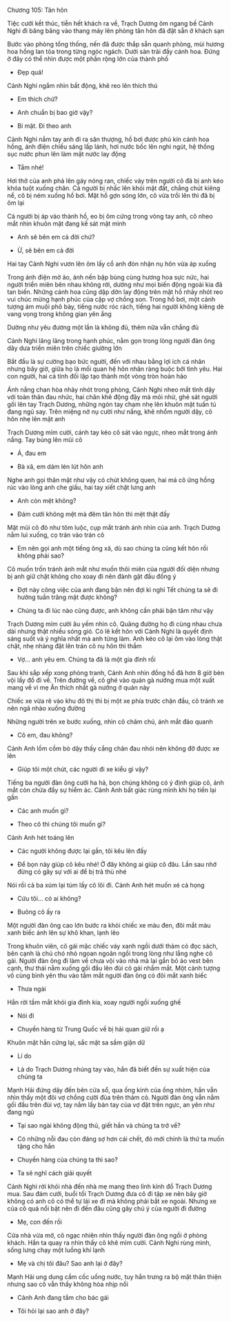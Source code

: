 




Chương 105: Tân hôn

Tiệc cưới kết thúc, tiễn hết khách ra về, Trạch Dương ôm ngang bế Cảnh Nghi đi băng băng vào thang máy lên phòng tân hôn đã đặt sẵn ở khách sạn

Bước vào phòng tổng thống, nến đã được thắp sẵn quanh phòng, mùi hương hoa hồng lan tỏa trong từng ngóc ngách. Dưới sàn trải đầy cánh hoa. Đứng ở đây có thể nhìn được một phần rộng lớn của thành phố

- Đẹp quá!

Cảnh Nghi ngắm nhìn bất động, khẽ reo lên thích thú

- Em thích chứ?

- Anh chuẩn bị bao giờ vậy?

- Bí mật. Đi theo anh

Cảnh Nghi nắm tay anh đi ra sân thượng, hồ bơi được phủ kín cánh hoa hồng, ánh điện chiếu sáng lấp lánh, hơi nước bốc lên nghi ngút, hệ thống sục nước phun lên làm mặt nước lay động

- Tắm nhé!

Hơi thở của anh phả lên gáy nóng ran, chiếc váy trên người cô đã bị anh kéo khóa tuột xuống chân. Cả người bị nhấc lên khỏi mặt đất, chẳng chút kiêng nể, cô bị ném xuống hồ bơi. Mặt hồ gợn sóng lớn, cô vừa trồi lên thì đã bị ôm lại

Cả người bị áp vào thành hồ, eo bị ôm cứng trong vòng tay anh, cô nheo mắt nhìn khuôn mặt đang kề sát mặt mình

- Anh sẽ bên em cả đời chứ?

- Ừ, sẽ bên em cả đời

Hai tay Cảnh Nghi vươn lên ôm lấy cổ anh đón nhận nụ hôn vừa áp xuống

Trong ánh điện mờ ảo, ánh nến bập bùng cùng hương hoa sực nức, hai người triền miên bên nhau không rời, dường như mọi biến động ngoài kia đã tan biến. Những cánh hoa cũng dập dờn lay động trên mặt hồ nhảy nhót reo vui chúc mừng hạnh phúc của cặp vợ chồng son. Trong hồ bơi, một cảnh tượng ám muội phô bày, tiếng nước róc rách, tiếng hai người không kiêng dè vang vọng trong không gian yên ắng

Dường như yêu đương một lần là không đủ, thêm nữa vẫn chẳng đủ

Cảnh Nghi lâng lâng trong hạnh phúc, nằm gọn trong lòng người đàn ông dây dưa triền miên trên chiếc giường lớn

Bắt đầu là sự cường bạo bức người, đến với nhau bằng lợi ích cá nhân nhưng bây giờ, giữa họ là mối quan hệ hôn nhân ràng buộc bởi tình yêu. Hai con người, hai cá tính đối lập tạo thành một vòng tròn hoàn hảo

Ánh nắng chan hòa nhảy nhót trong phòng, Cảnh Nghi nheo mắt tỉnh dậy với toàn thân đau nhức, hai chân khẽ động đậy mà mỏi nhừ, ghé sát người gối lên tay Trạch Dương, những ngón tay chạm nhẹ lên khuôn mặt tuấn tú đang ngủ say. Trên miệng nở nụ cười như nắng, khẽ nhổm người dậy, cô hôn nhẹ lên mặt anh

Trạch Dương mỉm cười, cánh tay kéo cô sát vào ngực, nheo mắt trong ánh nắng. Tay búng lên mũi cô

- Á, đau em

- Bà xã, em dám lén lút hôn anh

Nghe anh gọi thân mật như vậy có chút không quen, hai má cô ửng hồng rúc vào lòng anh che giấu, hai tay xiết chặt lưng anh

- Anh còn mệt không?

- Đám cưới không mệt mà đêm tân hôn thì mệt thật đấy

Mặt mũi cô đỏ như tôm luộc, cụp mắt tránh ánh nhìn của anh. Trạch Dương nằm lui xuống, cọ trán vào trán cô

- Em nên gọi anh một tiếng ông xã, dù sao chúng ta cũng kết hôn rồi không phải sao?

Cô muốn trốn tránh ánh mắt như muốn thôi miên của người đối diện nhưng bị anh giữ chặt không cho xoay đi nên đành gật đầu đồng ý

- Đợt này công việc của anh đang bận nên đợi kì nghỉ Tết chúng ta sẽ đi hưởng tuần trăng mật được không?

- Chúng ta đi lúc nào cũng được, anh không cần phải bận tâm như vậy

Trạch Dương mỉm cười âu yếm nhìn cô. Quãng đường họ đi cùng nhau chưa dài nhưng thật nhiều sóng gió. Có lẽ kết hôn với Cảnh Nghi là quyết định sáng suốt và ý nghĩa nhất mà anh từng làm. Anh kéo cô lại ôm vào lòng thật chặt, nhẹ nhàng đặt lên trán cô nụ hôn thì thầm

- Vợ... anh yêu em. Chúng ta đã là một gia đình rồi



Sau khi sắp xếp xong phòng tranh, Cảnh Anh nhìn đồng hồ đã hơn 8 giờ bèn vội lấy đồ đi về. Trên đường về, cô ghé vào quán gà nướng mua một xuất mang về vì mẹ Ân thích nhất gà nướng ở quán này

Chiếc xe vừa rẽ vào khu đô thị thì bị một xe phía trước chặn đầu, cô tránh xe nên ngã nhào xuống đường

Những người trên xe bước xuống, nhìn cô chăm chú, ánh mắt đảo quanh

- Cô em, đau không?

Cảnh Anh lồm cồm bò dậy thấy cẳng chân đau nhói nên không đỡ được xe lên

- Giúp tôi một chút, các người đi xe kiểu gì vậy?

Tiếng ba người đàn ông cười ha hả, bọn chúng không có ý định giúp cô, ánh mắt còn chứa đầy sự hiểm ác. Cảnh Anh bất giác rùng mình khi họ tiến lại gần

- Các anh muốn gì?

- Theo cô thì chúng tôi muốn gì?

Cảnh Anh hét toáng lên

- Các người không được lại gần, tôi kêu lên đấy

- Để bọn này giúp cô kêu nhé! Ở đây không ai giúp cô đâu. Lần sau nhớ đừng có gây sự với ai để bị trả thù nhé

Nói rồi cả ba xúm lại túm lấy cô lôi đi. Cảnh Anh hét muốn xé cả họng

- Cứu tôi... có ai không?

- Buông cô ấy ra

Một người đàn ông cao lớn bước ra khỏi chiếc xe màu đen, đôi mắt màu xanh biếc ánh lên sự khô khan, lạnh lẽo



Trong khuôn viên, cô gái mặc chiếc váy xanh ngồi dưới thảm cỏ đọc sách, bên cạnh là chú chó nhỏ ngoan ngoãn ngồi trong lòng như lắng nghe cô gái. Người đàn ông đi làm về chưa vội vào nhà mà lại gần bỏ áo vest bên cạnh, thư thái nằm xuống gối đầu lên đùi cô gái nhắm mắt. Một cảnh tượng vô cùng bình yên thu vào tầm mắt người đàn ông có đôi mắt xanh biếc

- Thưa ngài

Hắn rời tầm mắt khỏi gia đình kia, xoay người ngồi xuống ghế

- Nói đi

- Chuyến hàng từ Trung Quốc về bị hải quan giữ rồi ạ

Khuôn mặt hắn cứng lại, sắc mặt sa sầm giận dữ

- Lí do

- Là do Trạch Dương nhúng tay vào, hắn đã biết đến sự xuất hiện của chúng ta

Mạnh Hải đứng dậy đến bên cửa sổ, qua ống kính của ống nhòm, hắn vẫn nhìn thấy một đôi vợ chồng cười đùa trên thảm cỏ. Người đàn ông vẫn nằm gối đầu trên đùi vợ, tay nắm lấy bàn tay của vợ đặt trên ngực, an yên như đang ngủ

- Tại sao ngài không động thủ, giết hắn và chúng ta trở về?

- Có những nỗi đau còn đáng sợ hơn cái chết, đó mới chính là thứ ta muốn tặng cho hắn

- Chuyến hàng của chúng ta thì sao?

- Ta sẽ nghĩ cách giải quyết



Cảnh Nghi rời khỏi nhà đến nhà mẹ mang theo lỉnh kỉnh đồ Trạch Dương mua. Sau đám cưới, buổi tối Trạch Dương đưa cô đi tập xe nên bây giờ không có anh cô có thể tự lái xe đi mà không phải bắt xe ngoài. Nhưng xe của cô quá nổi bật nên đi đến đâu cũng gây chú ý của người đi đường

- Mẹ, con đến rồi

Cửa nhà vừa mở, cô ngạc nhiên nhìn thấy người đàn ông ngồi ở phòng khách. Hắn ta quay ra nhìn thấy cô khẽ mỉm cười. Cảnh Nghi rùng mình, sống lưng chạy một luồng khí lạnh

- Mẹ và chị tôi đâu? Sao anh lại ở đây?

Mạnh Hải ung dung cầm cốc uống nước, tuy hắn trưng ra bộ mặt thân thiện nhưng sao cô vẫn thấy không hòa nhịp nổi

- Cảnh Anh đang tắm cho bác gái

- Tôi hỏi lại sao anh ở đây?




